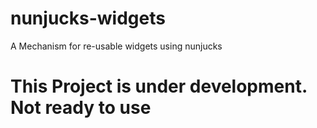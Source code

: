 # nunjucks-widgets
A Mechanism for re-usable widgets using nunjucks

# This Project is under development. Not ready to use
